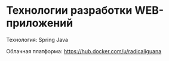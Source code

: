 # Технологии разработки WEB-приложений

Технология: Spring Java

Облачная платформа: https://hub.docker.com/u/radicaliguana
